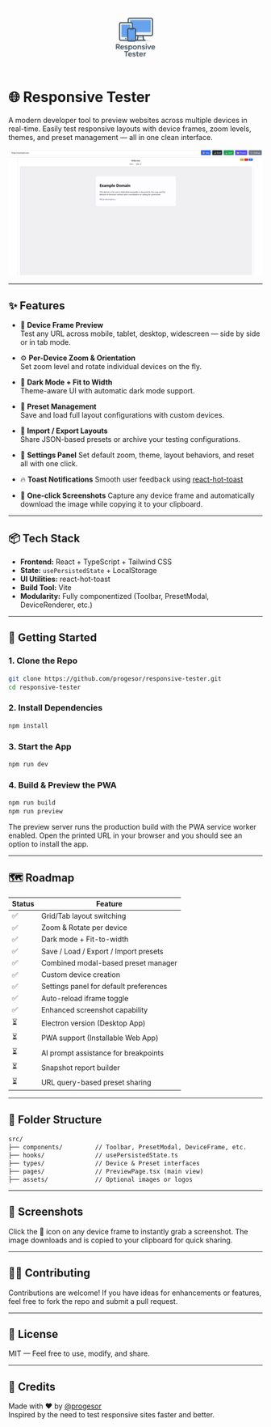 <p align="center">
  <img src="./public/logo.png" alt="Responsive Tester Logo" width="120" />
</p>

# 🌐 Responsive Tester

A modern developer tool to preview websites across multiple devices in real-time. Easily test responsive layouts with device frames, zoom levels, themes, and preset management — all in one clean interface.

![Preview Screenshot](./screenshot.png)

---

## ✨ Features

- 📱 **Device Frame Preview**  
  Test any URL across mobile, tablet, desktop, widescreen — side by side or in tab mode.

- ⚙️ **Per-Device Zoom & Orientation**  
  Set zoom level and rotate individual devices on the fly.

- 🎨 **Dark Mode + Fit to Width**  
  Theme-aware UI with automatic dark mode support.

- 💾 **Preset Management**  
  Save and load full layout configurations with custom devices.

- 🔁 **Import / Export Layouts**  
  Share JSON-based presets or archive your testing configurations.

- 🔧 **Settings Panel**
  Set default zoom, theme, layout behaviors, and reset all with one click.

- 🔥 **Toast Notifications**
  Smooth user feedback using [react-hot-toast](https://react-hot-toast.com)

- 📸 **One-click Screenshots**
  Capture any device frame and automatically download the image while copying it to your clipboard.

---

## 📦 Tech Stack

- **Frontend:** React + TypeScript + Tailwind CSS  
- **State:** `usePersistedState` + LocalStorage  
- **UI Utilities:** react-hot-toast  
- **Build Tool:** Vite  
- **Modularity:** Fully componentized (Toolbar, PresetModal, DeviceRenderer, etc.)

---

## 🚀 Getting Started

### 1. Clone the Repo

```bash
git clone https://github.com/progesor/responsive-tester.git
cd responsive-tester
```

### 2. Install Dependencies

```bash
npm install
```

### 3. Start the App

```bash
npm run dev
```

### 4. Build & Preview the PWA

```bash
npm run build
npm run preview
```

The preview server runs the production build with the PWA service worker
enabled. Open the printed URL in your browser and you should see an option
to install the app.

---

## 🗺️ Roadmap

| Status | Feature |
|--------|---------|
| ✅ | Grid/Tab layout switching |
| ✅ | Zoom & Rotate per device |
| ✅ | Dark mode + Fit-to-width |
| ✅ | Save / Load / Export / Import presets |
| ✅ | Combined modal-based preset manager |
| ✅ | Custom device creation |
| ✅ | Settings panel for default preferences |
| ✅ | Auto-reload iframe toggle |
| ✅ | Enhanced screenshot capability |
| ⏳ | Electron version (Desktop App) |
| ⏳ | PWA support (Installable Web App) |
| ⏳ | AI prompt assistance for breakpoints |
| ⏳ | Snapshot report builder |
| ⏳ | URL query-based preset sharing |

---

## 📂 Folder Structure

```
src/
├── components/         // Toolbar, PresetModal, DeviceFrame, etc.
├── hooks/              // usePersistedState.ts
├── types/              // Device & Preset interfaces
├── pages/              // PreviewPage.tsx (main view)
├── assets/             // Optional images or logos
```

---

## 📸 Screenshots

Click the **📸** icon on any device frame to instantly grab a screenshot. The image downloads and is copied to your clipboard for quick sharing.

---

## 👨‍💻 Contributing

Contributions are welcome! If you have ideas for enhancements or features, feel free to fork the repo and submit a pull request.

---

## 📝 License

MIT — Feel free to use, modify, and share.

---

## 🤝 Credits

Made with ❤️ by [@progesor](https://github.com/progesor)  
Inspired by the need to test responsive sites faster and better.

